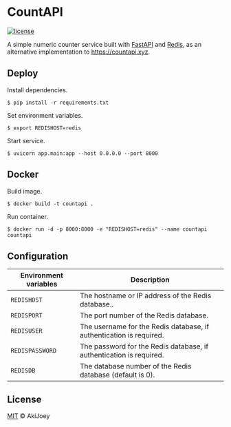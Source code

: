 # CountAPI

[![license][license-image]][license-url]

A simple numeric counter service built with [FastAPI](https://fastapi.tiangolo.com/) and [Redis](https://redis.io/), as an alternative implementation to https://countapi.xyz.

## Deploy

Install dependencies.

`$ pip install -r requirements.txt`

Set environment variables.

`$ export REDISHOST=redis`

Start service.

`$ uvicorn app.main:app --host 0.0.0.0 --port 8000`

## Docker

Build image.

`$ docker build -t countapi .`

Run container.

`$ docker run -d -p 8000:8000 -e "REDISHOST=redis" --name countapi countapi`

## Configuration

| Environment variables | Description                                                         |
| --------------------- | ------------------------------------------------------------------- |
| `REDISHOST`           | The hostname or IP address of the Redis database..                  |
| `REDISPORT`           | The port number of the Redis database.                              |
| `REDISUSER`           | The username for the Redis database, if authentication is required. |
| `REDISPASSWORD`       | The password for the Redis database, if authentication is required. |
| `REDISDB`             | The database number of the Redis database (default is 0).           |

## License

[MIT][license-url] © AkiJoey

[license-image]: https://img.shields.io/github/license/akijoey/countapi
[license-url]: https://github.com/akijoey/countapi/blob/main/LICENSE
